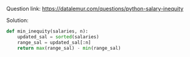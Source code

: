Question link: https://datalemur.com/questions/python-salary-inequity


Solution:
```py
def min_inequity(salaries, n):
	updated_sal = sorted(salaries)
	range_sal = updated_sal[:n]
	return max(range_sal) - min(range_sal)

```